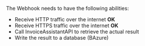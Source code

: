The Webhook needs to have the following abilities:

- Receive HTTP traffic over the internet **OK**
- Receive HTTPS traffic over the internet **OK**
- Call InvoiceAssistantAPI to retrieve the actual result
- Write the result to a database (BAzure)